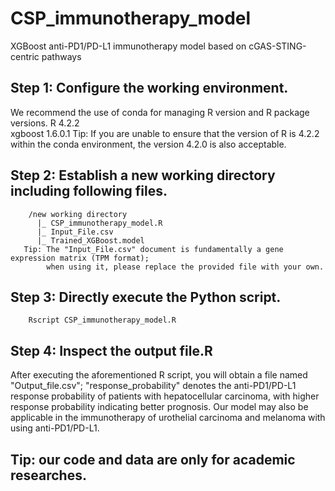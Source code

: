 # CSP_immunotherapy_model
XGBoost anti-PD1/PD-L1 immunotherapy model based on cGAS-STING-centric pathways
## Step 1: Configure  the  working  environment.
We recommend the use of conda for managing R version and R package versions.
        R 4.2.2  
        xgboost 1.6.0.1 
        Tip: If you are unable to ensure that the version of R is 4.2.2 within the conda environment, the version 4.2.0 is also acceptable.
## Step 2: Establish a new working directory including following files.
        /new working directory  
          |_ CSP_immunotherapy_model.R  
          |_ Input_File.csv  
          |_ Trained_XGBoost.model   
       Tip: The "Input_File.csv" document is fundamentally a gene expression matrix (TPM format);    
            when using it, please replace the provided file with your own.  
## Step 3: Directly execute the Python script.
        Rscript CSP_immunotherapy_model.R  
## Step 4: Inspect the output file.R
After executing the aforementioned R script, you will obtain a file named "Output_file.csv"; "response_probability" denotes the anti-PD1/PD-L1 response probability of patients with hepatocellular carcinoma, with higher response probability indicating better prognosis. Our model may also be applicable in the immunotherapy of urothelial  carcinoma and melanoma with using anti-PD1/PD-L1.







  

## Tip: our code and data are only for academic researches.



